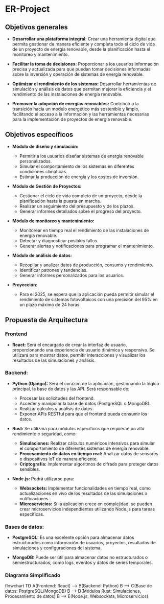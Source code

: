 # ER-Project

## Objetivos generales

- **Desarrollar una plataforma integral:** Crear una herramienta digital que permita gestionar de manera eficiente y completa todo el ciclo de vida de un proyecto de energía renovable, desde la planificación hasta el monitoreo y mantenimiento.

- **Facilitar la toma de decisiones:** Proporcionar a los usuarios información precisa y actualizada para que puedan tomar decisiones informadas sobre la inversión y operación de sistemas de energía renovable.

- **Optimizar el rendimiento de los sistemas:** Desarrollar herramientas de simulación y análisis de datos que permitan mejorar la eficiencia y el rendimiento de las instalaciones de energía renovable.

- **Promover la adopción de energías renovables:** Contribuir a la transición hacia un modelo energético más sostenible y limpio, facilitando el acceso a la información y las herramientas necesarias para la implementación de proyectos de energía renovable.

## Objetivos específicos

- **Módulo de diseño y simulación:**
    - Permitir a los usuarios diseñar sistemas de energía renovable personalizados.
    - Simular el comportamiento de los sistemas en diferentes condiciones climáticas.
    - Estimar la producción de energía y los costos de inversión.

- **Módulo de Gestión de Proyectos:**
    - Gestionar el ciclo de vida completo de un proyecto, desde la planificación hasta la puesta en marcha.
    - Realizar un seguimiento del presupuesto y de los plazos.
    - Generar informes detallados sobre el progreso del proyecto.

- **Módulo de monitoreo y mantenimiento:**
    - Monitorear en tiempo real el rendimiento de las instalaciones de energía renovable.
    - Detectar y diagnosticar posibles fallos.
    - Generar alertas y notificaciones para programar el mantenimiento.

- **Módulo de análisis de datos:**
    - Recopilar y analizar datos de producción, consumo y rendimiento.
    - Identificar patrones y tendencias.
    - Generar informes personalizados para los usuarios.

- **Proyección:**
    - Para el 2025, se espera que la aplicación pueda permitir simular el rendimiento de sistemas fotovoltaicos con una precisión del 95% en un plazo máximo de 24 horas.


## Propuesta de Arquitectura

### Frontend

- **React:** Será el encargado de crear la interfaz de usuario, proporcionando una experiencia de usuario dinámica y responsiva. Se utilizará para mostrar datos, permitir interacciones y visualizar los resultados de las simulaciones y análisis.

### Backend:

- **Python (Django):** Será el corazón de la aplicación, gestionando la lógica principal, la base de datos y las API. Será responsable de:
    - Procesar las solicitudes del frontend.
    - Acceder y manipular la base de datos (PostgreSQL o MongoDB).
    - Realizar cálculos y análisis de datos.
    - Exponer APIs RESTful para que el frontend pueda consumir los datos.

- **Rust:** Se utilizará para módulos específicos que requieran un alto rendimiento o seguridad, como:
    - **Simulaciones:** Realizar cálculos numéricos intensivos para simular el comportamiento de diferentes sistemas de energía renovable.
    - **Procesamiento de datos en tiempo real:** Analizar datos de sensores o dispositivos IoT de manera eficiente.
    - **Criptografía:** Implementar algoritmos de cifrado para proteger datos sensibles.

- **Node.js:** Podrá utilizarse para:
    - **Websockets:** Implementar funcionalidades en tiempo real, como actualizaciones en vivo de los resultados de las simulaciones o notificaciones.
    - **Microservicios:** Si la aplicación crece en complejidad, se pueden crear microservicios independientes utilizando Node.js para tareas específicas.

### Bases de datos:

- **PostgreSQL:** Es una excelente opción para almacenar datos estructurados como información de usuarios, proyectos, resultados de simulaciones y configuraciones del sistema.

- **MongoDB:** Puede ser útil para almacenar datos no estructurados o semiestructurados, como logs, eventos y datos de series temporales.


### Diagrama Simplificado

flowchart TD
    A(Frontend: React) --> B(Backend: Python)
    B --> C(Base de datos: PostgreSQL/MongoDB)
    B --> D(Módulos Rust: Simulaciones, Procesamiento de datos)
    B --> E(Node.js: Websockets, Microservicios)






